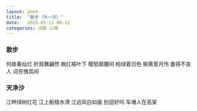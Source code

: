 ```yaml
---
layout: poem
title:  "散步（外一则）"
date:   2015-05-11 00:12
categories: 诗歌 心情
---
```


### 散步

何故春灿烂
折扇舞翩然
枫红梧叶下
樱怒廊腰间
柏绿着日色
柳黄惹月怜
羞得不良人
词穷愧其间

### 天净沙

江畔绿树红花
江上船梭水滑
江远风白如画
别逗好吗
车堵人在高架